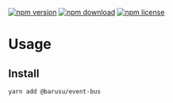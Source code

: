 [![npm version](https://img.shields.io/npm/v/@barusu/event-bus.svg)](https://www.npmjs.com/package/@barusu/event-bus)
[![npm download](https://img.shields.io/npm/dm/@barusu/event-bus.svg)](https://www.npmjs.com/package/@barusu/event-bus)
[![npm license](https://img.shields.io/npm/l/@barusu/event-bus.svg)](https://www.npmjs.com/package/@barusu/event-bus)

# Usage

## Install
  ```shell
  yarn add @barusu/event-bus
  ```
